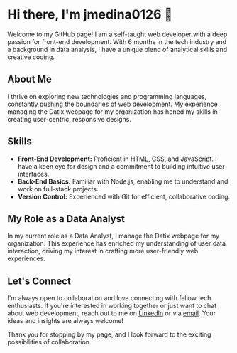 # Hi there, I'm jmedina0126 👋

Welcome to my GitHub page! I am a self-taught web developer with a deep passion for front-end development. With 6 months in the tech industry and a background in data analysis, I have a unique blend of analytical skills and creative coding.

## About Me

I thrive on exploring new technologies and programming languages, constantly pushing the boundaries of web development. My experience managing the Datix webpage for my organization has honed my skills in creating user-centric, responsive designs.

## Skills

- **Front-End Development:** Proficient in HTML, CSS, and JavaScript. I have a keen eye for design and a commitment to building intuitive user interfaces.
- **Back-End Basics:** Familiar with Node.js, enabling me to understand and work on full-stack projects.
- **Version Control:** Experienced with Git for efficient, collaborative coding.

## My Role as a Data Analyst

In my current role as a Data Analyst, I manage the Datix webpage for my organization. This experience has enriched my understanding of user data interaction, driving my interest in crafting more user-friendly web experiences.

## Let's Connect

I'm always open to collaboration and love connecting with fellow tech enthusiasts. If you're interested in working together or just want to chat about web development, reach out to me on [LinkedIn](https://www.linkedin.com/in/jemar-medina/) or via [email](j.medina0126@gmail.com). Your ideas and insights are always welcome!

Thank you for stopping by my page, and I look forward to the exciting possibilities of collaboration.

